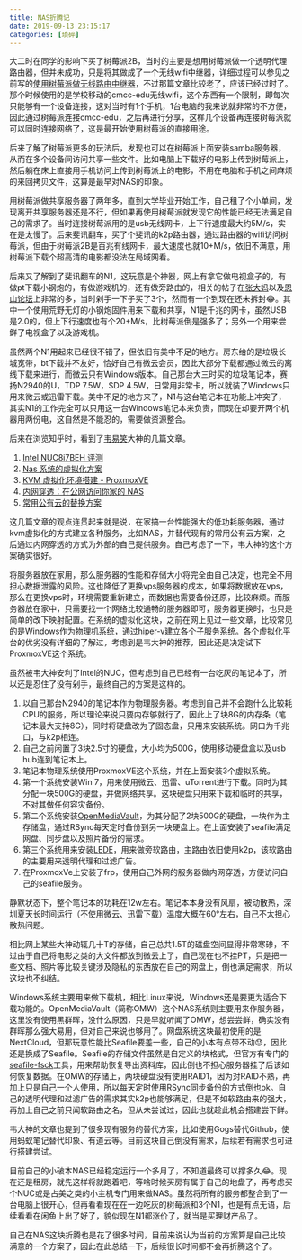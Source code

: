 ```yaml
---
title: NAS折腾记
date: 2019-09-13 23:15:17
categories: [琐碎]
---
```


大二时在同学的影响下买了树莓派2B，当时的主要是想用树莓派做一个透明代理路由器，但并未成功，只是将其做成了一个无线wifi中继器，详细过程可以参见之前写的[使用树莓派做无线路由中继器](https://renyili.org/post/raspberry_router/)，不过那篇文章比较老了，应该已经过时了。那个时候使用的是学校移动的cmcc-edu无线wifi，这个东西有一个限制，即每次只能够有一个设备连接，这对当时有1个手机，1台电脑的我来说就非常的不方便，因此通过树莓派连接cmcc-edu，之后再进行分享，这样几个设备再连接树莓派就可以同时连接网络了，这是最开始使用树莓派的直接用途。

后来了解了树莓派更多的玩法后，发现也可以在树莓派上面安装samba服务器，从而在多个设备间访问共享一些文件。比如电脑上下载好的电影上传到树莓派上，然后躺在床上直接用手机访问上传到树莓派上的电影，不用在电脑和手机之间麻烦的来回拷贝文件，这算是最早对NAS的印象。

用树莓派做共享服务器了两年多，直到大学毕业开始工作，自己租了个小单间，发现离开共享服务器还是不行，但如果再使用树莓派就发现它的性能已经无法满足自己的需求了。当时连接树莓派用的是usb无线网卡，上下行速度最大约5M/s，实在是太慢了。后来斐讯翻车，买了个斐讯的k2p路由器，通过路由器的wifi访问树莓派，但由于树莓派2B是百兆有线网卡，最大速度也就10+M/s，依旧不满意，用树莓派下载个超高清的电影都没法在局域网看。

后来又了解到了斐讯翻车的N1，这玩意是个神器，网上有拿它做电视盒子的，有做pt下载小钢炮的，有做游戏机的，还有做旁路由的，相关的帖子在[张大妈](https://search.smzdm.com/?c=post&s=N1)以及[恩山论坛](https://www.right.com.cn/forum/forum.php?mod=viewthread&tid=539320&highlight=n1%2B%C5%D4%C2%B7%D3%C9)上非常的多，当时剁手一下子买了3个，然而有一个到现在还未拆封😂。其中一个使用荒野无灯的小钢炮固件用来下载和共享，N1是千兆的网卡，虽然USB是2.0的，但上下行速度也有个20+M/s，比树莓派倒是强多了；另外一个用来尝鲜了电视盒子以及游戏机。

虽然两个N1用起来已经很不错了，但依旧有美中不足的地方。房东给的是垃圾长城宽带，bt下载并不友好，恰好自己有微云会员，因此大部分下载都通过微云的离线下载来进行，而微云只有Windows版本。自己那台大三时买的垃圾笔记本，赛扬N2940的U，TDP 7.5W，SDP 4.5W，日常用非常卡，所以就装了Windows只用来微云或迅雷下载。美中不足的地方来了，N1与这台笔记本在功能上冲突了，其实N1的工作完全可以只用这一台Windows笔记本来负责，而现在却要开两个机器用两份电，这自然是不能忍的，需要做资源整合。

后来在浏览知乎时，看到了[韦易笑](https://www.zhihu.com/people/skywind3000/activities)大神的几篇文章。

1. [Intel NUC8i7BEH 评测](https://zhuanlan.zhihu.com/p/50415624)
2. [Nas 系统的虚拟化方案](https://zhuanlan.zhihu.com/p/55025102)
3. [KVM 虚拟化环境搭建 - ProxmoxVE](https://zhuanlan.zhihu.com/p/49118355)
4. [内网穿透：在公网访问你家的 NAS](https://zhuanlan.zhihu.com/p/57477087)
5. [常用公有云的替换方案](https://zhuanlan.zhihu.com/p/50335990)

这几篇文章的观点连贯起来就是说，在家搞一台性能强大的低功耗服务器，通过kvm虚拟化的方式建立各种服务，比如NAS，并替代现有的常用公有云方案，之后通过内网穿透的方式为外部的自己提供服务。自己考虑了一下，韦大神的这个方案确实很好。

将服务器放在家用，那么服务器的性能和存储大小将完全由自己决定，也完全不用担心数据泄露的风险。这也降低了更换vps服务器的成本，如果将数据放在vps，那么在更换vps时，环境需要重新建立，而数据也需要备份还原，比较麻烦。而服务器放在家中，只需要找一个网络比较通畅的服务器即可，服务器更换时，也只是简单的改下映射配置。在系统的虚拟化这块，之前在网上见过一些文章，比较常见的是Windows作为物理机系统，通过hiper-v建立各个子服务系统。各个虚拟化平台的优劣没有详细的了解过，考虑到是韦大神的推荐，因此还是决定试下ProxmoxVE这个系统。

虽然被韦大神安利了Intel的NUC，但考虑到自己已经有一台吃灰的笔记本了，所以还是忍住了没有剁手，最终自己的方案是这样的。

1. 以自己那台N2940的笔记本作为物理服务器。考虑到自己并不会跑什么比较耗CPU的服务，所以理论来说只要内存够就行了，因此上了块8G的内存条（笔记本最大支持8G），同时将硬盘改为了固态盘，只用来安装系统。网口为千兆口，与k2p相连。
2. 自己之前闲置了3块2.5寸的硬盘，大小均为500G，使用移动硬盘盒以及usb hub连到笔记本上。
3. 笔记本物理系统使用ProxmoxVE这个系统，并在上面安装3个虚拟系统。
4. 第一个系统安装Win 7，用来使用微云、迅雷、uTorrent进行下载。同时为其分配一块500G的硬盘，并做网络共享。这块硬盘只用来下载和临时的共享，不对其做任何容灾备份。
5. 第二个系统安装[OpenMediaVault](https://www.openmediavault.org/)，为其分配了2块500G的硬盘，一块作为主存储盘，通过RSync每天定时备份到另一块硬盘上。在上面安装了seafile满足网盘、同步盘以及照片备份的需求。
6. 第三个系统用来安装[LEDE](https://firmware.koolshare.cn/)，用来做旁软路由，主路由依旧使用k2p，该软路由的主要用来透明代理和过滤广告。
7. 在ProxmoxVe上安装了frp，使用自己外网的服务器做内网穿透，方便访问自己的seafile服务。

静默状态下，整个笔记本的功耗在12w左右。笔记本本身没有风扇，被动散热，深圳夏天长时间运行（不使用微云、迅雷下载）温度大概在60°左右，自己不太担心散热问题。

相比网上某些大神动辄几十T的存储，自己总共1.5T的磁盘空间显得非常寒碜，不过由于自己将电影之类的大文件都放到微云上了，自己现在也不挂PT，只是把一些文档、照片等比较关键涉及隐私的东西放在自己的网盘上，倒也满足需求，所以这块也不纠结。

Windows系统主要用来做下载机，相比Linux来说，Windows还是要更为适合下载功能的。OpenMediaVault（简称OMW）这个NAS系统则主要用来作服务器，这里没有使用黑群晖，没什么原因，只是早就听闻了OMW，想尝尝鲜，确实没有群晖那么强大易用，但对自己来说也够用了。网盘系统这块最初使用的是NextCloud，但那玩意性能比Seafile要差一些，自己的小本有点带不动😓，因此还是换成了Seafile。Seafile的存储文件虽然是自定义的块格式，但官方有专门的[seafile-fsck](https://manual-cn-origin.seafile.com/maintain/seafile_fsck)工具，用来帮助恢复导出资料库，因此倒也不担心服务器挂了后该如何恢复数据。在OMW的存储上，两块硬盘没有使用RAID1，因为对RAID不熟，再加上只是自己一个人使用，所以每天定时使用RSync同步备份的方式倒也ok。自己的透明代理和过滤广告的需求其实k2p也能够满足，但是不如软路由来的强大，再加上自己之前只闻软路由之名，但从未尝试过，因此也就趁此机会搭建尝下鲜。

韦大神的文章也提到了很多现有服务的替代方案，比如使用Gogs替代Github，使用蚂蚁笔记替代印象、有道云等。目前这块自己倒没有需求，后续若有需求也可进行搭建尝试。

目前自己的小破本NAS已经稳定运行一个多月了，不知道最终可以撑多久😂。现在还是租房，就先这样将就跑着吧，等啥时候买房有属于自己的地盘了，再考虑买个NUC或是占美之类的小主机专门用来做NAS。虽然将所有的服务都整合到了一台电脑上很开心，但再看看现在在一边吃灰的树莓派和3个N1，也是有点无语，后续看看在闲鱼上出了好了，貌似现在N1都涨价了，就当是买理财产品了。

自己在NAS这块折腾也是花了很多时间，目前来说认为当前的方案算是自己比较满意的一个方案了，因此在此总结一下，后续很长时间都不会再折腾这个了。